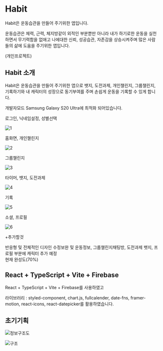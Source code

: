 # Habit

Habit은 운동습관을 만들어 주기위한 앱입니다.

운동습관은 체력, 근력, 체지방같이 외적인 부분뿐만 아니라
내가 하기로한 운동을 실천하면서 무기력함을 없애고 나에대한 신뢰, 성공습관, 자존감을 상승시켜주며 많은 사람들의 삶에 도움을 주기위한 앱입니다.

(개인프로젝트)

## Habit 소개

Habit은 운동습관을 만들어 주기위한 앱으로 뱃지, 도전과제, 개인챌린지, 그룹챌린지, 기록하기와 내 캐릭터의 성장으로 동기부여를 주며 손쉽게 운동을 기록할 수 있게 합니다.

개발자모드 Samsung Galaxy S20 Ultra에 최적화 되어있습니다.

로그인, 닉네임설정, 성별선택

![1](https://github.com/kangdongu/exercise/assets/162076741/e73be311-a56a-4566-8308-9d51fbabc3c2)


홈화면, 개인챌린지

![2](https://github.com/kangdongu/exercise/assets/162076741/eb5711a9-7d5a-4e1c-8433-c8e48ede5c26)


그룹챌린지

![3](https://github.com/kangdongu/exercise/assets/162076741/479213f6-91f8-466f-963a-47813cdfbb6c)


타이머, 뱃지, 도전과제

![4](https://github.com/kangdongu/exercise/assets/162076741/814d159f-4177-4f8a-80a9-4401555417d2)


기록

![5](https://github.com/kangdongu/exercise/assets/162076741/f2d6607e-0a03-4785-bf7b-11e9adc060b5)


소셜, 프로필

![6](https://github.com/kangdongu/exercise/assets/162076741/1ec28212-7212-4cc2-9246-e910d3d5a7bc)

+추가할것

반응형 및 전체적인 디자인 수정보완 및 운동정보, 그룹챌린지채팅방, 도전과제 뱃지, 프로필 부분에 캐릭터 추가 예정<br /> 현재 완성도(70%)

## React + TypeScript + Vite + Firebase 

React + TypeScript + Vite + Firebase를 사용하였고

라이브러리 : styled-component, chart.js, fullcalender, date-fns, framer-motion, react-icons, react-datepicker를 활용하였습니다.

## 초기기획

![정보구조도](https://github.com/kangdongu/exercise/assets/162076741/5f23c5cf-1948-402a-9782-32646cbe28e9)

![구조](https://github.com/kangdongu/exercise/assets/162076741/19c62779-6808-4f5f-9ec3-c3cbb542cbcc)






